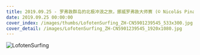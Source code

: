 ```yaml
---
title: 2019.09.25 - 罗弗敦群岛的北极冲浪之旅，挪威罗弗敦大师赛 (© Nicolás Pina/Tandem Stills + Motion)
date: 2019.09.25 00:00:00
cover_index: /images/thumbs/LofotenSurfing_ZH-CN5901239545_533x300.jpg
cover_detail: /images/LofotenSurfing_ZH-CN5901239545_1920x1080.jpg
---
```


![LofotenSurfing](/images/LofotenSurfing_ZH-CN5901239545_1920x1080.jpg)
